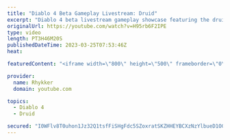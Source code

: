 ```yaml
---
title: "Diablo 4 Beta Gameplay Livestream: Druid"
excerpt: "Diablo 4 beta livestream gameplay showcase featuring the druid. End-game not included in beta. Diablo 4 release date is June 6."
originalUrl: https://youtube.com/watch?v=H95rb6F2IPE
type: video
length: PT3H46M20S
publishedDateTime: 2023-03-25T07:53:46Z
heat: 

featuredContent: "<iframe width=\"800\" height=\"500\" frameborder=\"0\" src=\"https://www.youtube.com/embed/H95rb6F2IPE\" allow=\"accelerometer; autoplay; encrypted-media; gyroscope; picture-in-picture\" allowfullscreen></iframe>"

provider:
  name: Rhykker
  domain: youtube.com

topics:
  - Diablo 4
  - Druid

secured: "I0WFlv8T0uhon1Jz32Q1tsfFiSHgFdc5SZoxratSKZHHEYBCXzNzYlbueD1OGBTwM/ycZF17hZe/wu83l0znr+I18O7X1199tDukkXk+4stvTz27xmC7sJhIn88YwzOPR4mZ7Xsq3FD6DG4UJE50Qz8Ojy0U9i0iLoZPqXhPTTXuod9KK23ARMgqfvxJvEwQiKtF5sm9/Np9omfl31L7HaqD51Y/a92gtAZ0Ov3pcJewL7tRKZjUrlzg0x0fmpRST8Ce5u8/LEretTldbfqpvOz5jRn28vnzag5C3V0Sxm6Zde/N3pyvHx2BpUWKsOTDjxxh5IWnQdeVVnMshrzxnkrY8Bal2As3jHYp71p0U+yUm5qvnpcTCTd85FDIi6OGLGHdJ+Ixr/JQRr/r93Yta6Cj0R4zDChO9XxHJtvFhJDvL0WvCoYh+w+v7bAufrwP;eeSdq1VM5e2mDB5EauWGfQ=="
---
```


